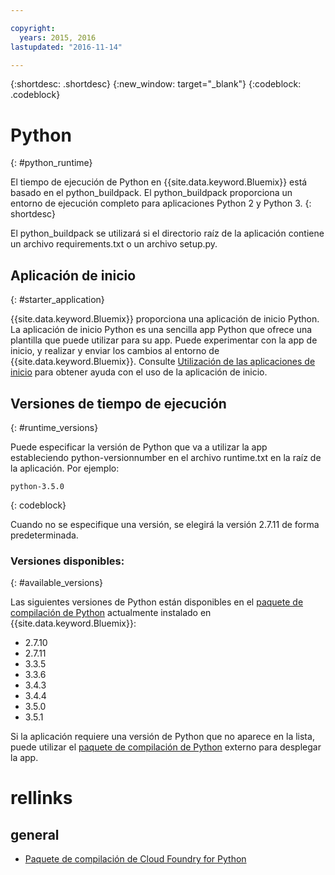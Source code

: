 ```yaml
---

copyright:
  years: 2015, 2016
lastupdated: "2016-11-14"

---
```


{:shortdesc: .shortdesc}
{:new_window: target="_blank"}
{:codeblock: .codeblock}

# Python
{: #python_runtime}

El tiempo de ejecución de Python en {{site.data.keyword.Bluemix}} está basado en el python_buildpack.
El python_buildpack proporciona un entorno de ejecución completo para aplicaciones Python 2 y Python 3.
{: shortdesc}

El python_buildpack se utilizará si el directorio raíz de la aplicación contiene un archivo requirements.txt o un archivo setup.py.

## Aplicación de inicio
{: #starter_application}

{{site.data.keyword.Bluemix}} proporciona una aplicación de inicio Python.  La aplicación de inicio Python es una sencilla app Python que ofrece una plantilla que puede utilizar para su app. Puede experimentar con la app de inicio, y realizar y enviar los cambios al entorno de {{site.data.keyword.Bluemix}}. Consulte [Utilización de las aplicaciones de inicio](/docs/cfapps/starter_app_usage.html) para obtener ayuda con el uso de la aplicación de inicio.

## Versiones de tiempo de ejecución
{: #runtime_versions}

Puede especificar la versión de Python que va a utilizar la app estableciendo python-versionnumber en el archivo runtime.txt en la raíz de la aplicación. Por ejemplo:

```
python-3.5.0
```
{: codeblock}

Cuando no se especifique una versión, se elegirá la versión 2.7.11 de forma predeterminada.

### Versiones disponibles:
{: #available_versions}

Las siguientes versiones de Python están disponibles en el
[paquete de compilación de Python](https://github.com/cloudfoundry/python-buildpack/releases/tag/v1.5.5)
actualmente instalado en {{site.data.keyword.Bluemix}}:

* 2.7.10
* 2.7.11
* 3.3.5
* 3.3.6
* 3.4.3
* 3.4.4
* 3.5.0
* 3.5.1

Si la aplicación requiere una versión de Python que no aparece en la lista,
puede utilizar el
[paquete de compilación de Python](https://github.com/cloudfoundry/python-buildpack) externo para
desplegar la app.

# rellinks
## general
* [Paquete de compilación de Cloud Foundry for Python](https://github.com/cloudfoundry/python-buildpack)
